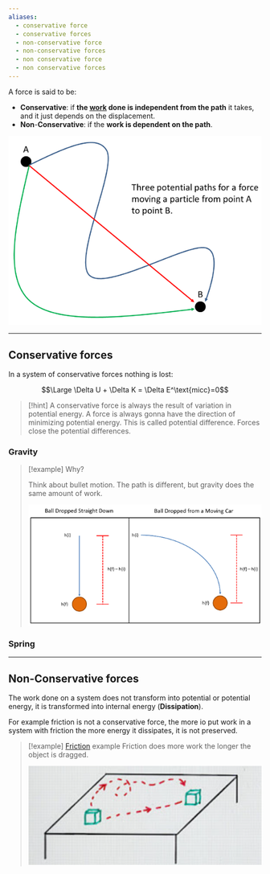 ```yaml
---
aliases:
  - conservative force
  - conservative forces
  - non-conservative force
  - non-conservative forces
  - non conservative force
  - non conservative forces
---
```

A force is said to be:
- **Conservative**: if **the [work](Work%20&%20Energy.md) done is independent from the path** it takes, and it just depends on the displacement.
- **Non**-**Conservative**: if the **work is dependent on the path**.

![](../../z_images/Pasted%20image%2020250701174044.png)

---

## Conservative forces

In a system of conservative forces nothing is lost:

$$\Large \Delta U + \Delta K = \Delta E^\text{micc}=0$$

> [!hint]
> A conservative force is always the result of variation in potential energy.
> A force is always gonna have the direction of minimizing potential energy.
> This is called potential difference. Forces close the potential differences.


### Gravity

> [!example] Why?
> 
> Think about bullet motion. The path is different, but gravity does the same amount of work.
> 
> ![](../../z_images/Pasted%20image%2020250701183433.png)
> 


### Spring

---
## Non-Conservative forces

The work done on a system does not transform into potential or potential energy, it is transformed into internal energy (**Dissipation**).

For example friction is not a conservative force, the more io put work in a system with friction the more energy it dissipates, it is not preserved.

> [!example] [Friction](Friction.md) example
> Friction does more work the longer the object is dragged.
> 
> ![](../../z_images/Pasted%20image%2020250701183548.png)
